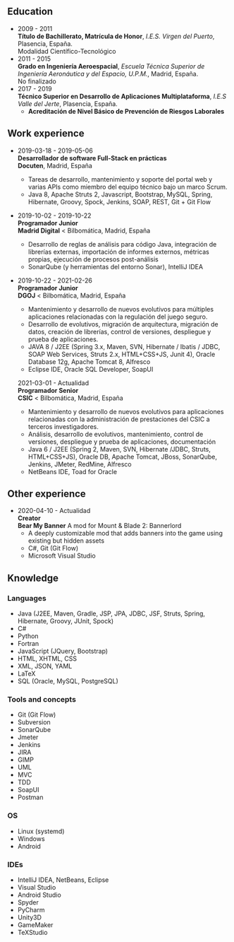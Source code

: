 ## Education

* 2009 - 2011\
  **Título de Bachillerato, Matrícula de Honor**, *I.E.S. Virgen del Puerto*, Plasencia, España.\
  Modalidad Científico-Tecnológico
* 2011 - 2015\
  **Grado en Ingeniería Aeroespacial**, *Escuela Técnica Superior de Ingeniería Aeronáutica y del Espacio, U.P.M.*, Madrid, España.\
  No finalizado
* 2017 - 2019\
  **Técnico Superior en Desarrollo de Aplicaciones Multiplataforma**, *I.E.S Valle del Jerte*, Plasencia, España.
  * **Acreditación de Nivel Básico de Prevención de Riesgos Laborales**

## Work experience

* 2019-03-18 - 2019-05-06\
  **Desarrollador de software Full-Stack en prácticas**\
  **Docuten**, Madrid, España
  * Tareas de desarrollo, mantenimiento y soporte del portal web y varias APIs como miembro del equipo técnico bajo un marco Scrum.
  * Java 8, Apache Struts 2, Javascript, Bootstrap, MySQL, Spring, Hibernate, Groovy, Spock, Jenkins, SOAP, REST, Git + Git Flow

* 2019-10-02 - 2019-10-22\
  **Programador Junior**\
  **Madrid Digital** < Bilbomática, Madrid, España
  * Desarrollo de reglas de análisis para código Java, integración de librerías externas, importación de informes externos, métricas propias, ejecución de procesos post-análisis
  * SonarQube (y herramientas del entorno Sonar), IntelliJ IDEA

* 2019-10-22 - 2021-02-26\
  **Programador Junior**\
  **DGOJ** < Bilbomática, Madrid, España
  * Mantenimiento y desarrollo de nuevos evolutivos para múltiples aplicaciones relacionadas con la regulación del juego seguro.
  * Desarrollo de evolutivos, migración de arquitectura, migración de datos, creación de librerías, control de versiones, despliegue y prueba de aplicaciones.
  * JAVA 8 / J2EE (Spring 3.x, Maven, SVN, Hibernate / Ibatis / JDBC, SOAP Web Services, Struts 2.x, HTML+CSS+JS, Junit 4), Oracle Database 12g, Apache Tomcat 8, Alfresco
  * Eclipse IDE, Oracle SQL Developer, SoapUI

  2021-03-01 - Actualidad\
  **Programador Senior**\
  **CSIC** < Bilbomática, Madrid, España
  * Mantenimiento y desarrollo de nuevos evolutivos para aplicaciones relacionadas con la administración de prestaciones del CSIC a terceros investigadores.
  * Análisis, desarrollo de evolutivos, mantenimiento, control de versiones, despliegue y prueba de aplicaciones, documentación
  * Java 6 / J2EE (Spring 2, Maven, SVN, Hibernate /JDBC, Struts, HTML+CSS+JS), Oracle DB, Apache Tomcat, JBoss, SonarQube, Jenkins, JMeter, RedMine, Alfresco
  * NetBeans IDE, Toad for Oracle

## Other experience

* 2020-04-10 - Actualidad\
  **Creator**\
  **Bear My Banner** A mod for Mount & Blade 2: Bannerlord
  * A deeply customizable mod that adds banners into the game using existing but hidden assets
  * C#, Git (Git Flow)
  * Microsoft Visual Studio

## Knowledge

### Languages

* Java (J2EE, Maven, Gradle, JSP, JPA, JDBC, JSF, Struts, Spring, Hibernate, Groovy, JUnit, Spock)
* C#
* Python
* Fortran
* JavaScript (JQuery, Bootstrap)
* HTML, XHTML, CSS
* XML, JSON, YAML
* LaTeX
* SQL (Oracle, MySQL, PostgreSQL)

### Tools and concepts

* Git (Git Flow)
* Subversion
* SonarQube
* Jmeter
* Jenkins
* JIRA
* GIMP
* UML
* MVC
* TDD
* SoapUI
* Postman
 
### OS

* Linux (systemd)
* Windows
* Android

### IDEs

* IntelliJ IDEA, NetBeans, Eclipse
* Visual Studio
* Android Studio
* Spyder
* PyCharm
* Unity3D
* GameMaker
* TeXStudio
